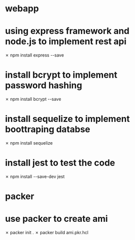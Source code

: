# webapp

# using express framework and node.js to implement rest api
 ✗ npm install express --save      

# install bcrypt to implement password hashing
 ✗ npm install bcrypt --save
 
 # install sequelize to implement boottraping databse
 ✗ npm install sequelize    
 
 # install jest to test the code 
 ✗ npm install --save-dev jest   

# packer
# use packer to create ami
 ✗ packer init .
 ✗ packer build ami.pkr.hcl
